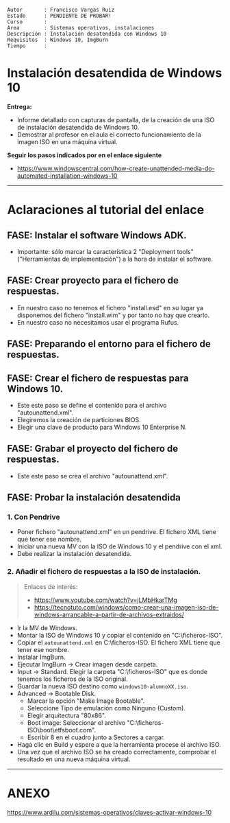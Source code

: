 
```
Autor       : Francisco Vargas Ruiz
Estado      : PENDIENTE DE PROBAR!
Curso       :
Area        : Sistemas operativos, instalaciones
Descripción : Instalación desatendida con Windows 10
Requisitos  : Windows 10, ImgBurn
Tiempo      :
```

# Instalación desatendida de Windows 10

**Entrega:**
* Informe detallado con capturas de pantalla, de la creación de una ISO de instalación desatendida de Windows 10.
* Demostrar al profesor en el aula el correcto funcionamiento de la imagen ISO en una máquina virtual.

**Seguir los pasos indicados por en el enlace siguiente**
* https://www.windowscentral.com/how-create-unattended-media-do-automated-installation-windows-10

---

# Aclaraciones al tutorial del enlace

## FASE: Instalar el software Windows ADK.

* Importante: sólo marcar la característica 2 "Deployment tools" ("Herramientas de implementación") a la hora de instalar el software.

## FASE: Crear proyecto para el fichero de respuestas.

* En nuestro caso no tenemos el fichero "install.esd" en su lugar ya disponemos del fichero "install.wim" y por tanto no hay que crearlo.
* En nuestro caso no necesitamos usar el programa Rufus.

## FASE: Preparando el entorno para el fichero de respuestas.

## FASE: Crear el fichero de respuestas para Windows 10.

* Este este paso se define el contenido para el archivo "autounattend.xml".
* Elegiremos la creación de particiones BIOS.
* Elegir una clave de producto para Windows 10 Enterprise N.

## FASE: Grabar el proyecto del fichero de respuestas.

* Este este paso se crea el archivo "autounattend.xml".

## FASE: Probar la instalación desatendida

### 1. Con Pendrive

* Poner fichero "autounattend.xml" en un pendrive. El fichero XML tiene que tener ese nombre.
* Iniciar una nueva MV con la ISO de Windows 10 y el pendrive con el xml.
* Debe realizar la instalación desatendida.

### 2. Añadir el fichero de respuestas a la ISO de instalación.

> Enlaces de interés:
> * https://www.youtube.com/watch?v=jLMbHkarTMg
> * https://tecnotuto.com/windows/como-crear-una-imagen-iso-de-windows-arrancable-a-partir-de-archivos-extraidos/

* Ir la MV de Windows.
* Montar la ISO de Windows 10 y copiar el contenido en "C:\ficheros-ISO".
* Copiar el `autounattend.xml` en C:\ficheros-ISO. El fichero XML tiene que tener ese nombre.
* Instalar ImgBurn.
* Ejecutar ImgBurn -> Crear imagen desde carpeta.
* Input -> Standard. Elegir la carpeta "C:\ficheros-ISO" que es donde tenemos los ficheros de la ISO original.
* Guardar la nueva ISO destino como `windows10-alumnoXX.iso`.
* Advanced -> Bootable Disk.
    * Marcar la opción "Make Image Bootable".
    * Seleccione Tipo de emulación como Ninguno (Custom).
    * Elegir arquitectura "80x86".
    * Boot image: Seleccionar el archivo "C:\ficheros-ISO\boot\etfsboot.com".
    * Escribir 8 en el cuadro junto a Sectores a cargar.
* Haga clic en Build y espere a que la herramienta procese el archivo ISO.
* Una vez que el archivo ISO se ha creado correctamente, comprobar el resultado en una nueva máquina virtual.

---
# ANEXO

https://www.ardilu.com/sistemas-operativos/claves-activar-windows-10
